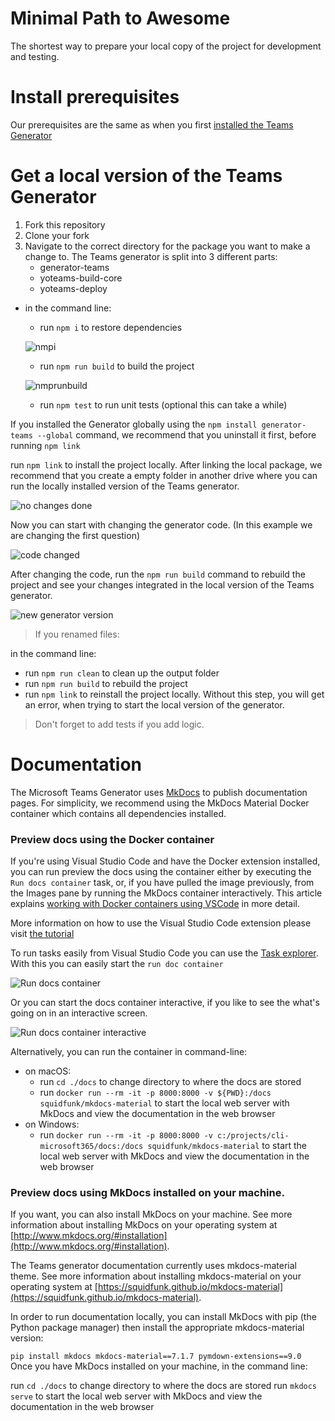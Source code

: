 # Minimal Path to Awesome
The shortest way to prepare your local copy of the project for development and testing.

# Install prerequisites
Our prerequisites are the same as when you first [installed the Teams Generator](https://pnp.github.io/generator-teams/user-guide/setup-machine/)

# Get a local version of the Teams Generator
1. Fork this repository
2. Clone your fork
3. Navigate to the correct directory for the package you want to make a change to. The Teams generator is split into 3 different parts:
    - generator-teams
    - yoteams-build-core
    - yoteams-deploy
- in the command line:
    - run `npm i` to restore dependencies

    ![nmpi](../images/contributing-npminstall.png)
    
    - run `npm run build` to build the project

    ![nmprunbuild](../images/contributing-npmrunbuild.png)

    - run `npm test` to run unit tests (optional this can take a while)

If you installed the Generator globally using the `npm install generator-teams --global` command, we recommend that you uninstall it first, before running `npm link`    

run `npm link` to install the project locally. After linking the local package, we recommend that you create a empty folder in another drive where you can run the locally installed version of the Teams generator.

![no changes done](../images/contributing-nochanges.png)

Now you can start with changing the generator code. (In this example we are changing the first question)

![code changed](../images/contributing-dochanges.png)

After changing the code, run the `npm run build` command to rebuild the project and see your changes integrated in the local version of the Teams generator.

![new generator version](../images/contributing-didchanges.png)

> If you renamed files:

in the command line:
- run `npm run clean` to clean up the output folder
- run `npm run build` to rebuild the project
- run `npm link` to reinstall the project locally. Without this step, you will get an error, when trying to start the local version of the generator.

> Don't forget to add tests if you add logic.

# Documentation

The Microsoft Teams Generator uses [MkDocs](http://www.mkdocs.org/) to publish documentation pages. For simplicity, we recommend using the MkDocs Material Docker container which contains all dependencies installed.

### Preview docs using the Docker container
If you're using Visual Studio Code and have the Docker extension installed, you can run preview the docs using the container either by executing the `Run docs container` task, or, if you have pulled the image previously, from the Images pane by running the MkDocs container interactively. This article explains [working with Docker containers using VSCode](https://blog.mastykarz.nl/docker-containers-visual-studio-code-extension/) in more detail.

More information on how to use the Visual Studio Code extension please visit [the tutorial](https://docs.microsoft.com/en-us/visualstudio/docker/tutorials/docker-tutorial)

To run tasks easily from Visual Studio Code you can use the [Task explorer](https://marketplace.visualstudio.com/items?itemName=spmeesseman.vscode-taskexplorer). With this you can easily start the `run doc container`

![Run docs container](../images/contributing-run-docs-container.png)

Or you can start the docs container interactive, if you like to see the what's going on in an interactive screen. 

![Run docs container interactive](../images/contributing-run-docs-container-interactive.png)

Alternatively, you can run the container in command-line:

- on macOS:
    - run `cd ./docs` to change directory to where the docs are stored
    - run `docker run --rm -it -p 8000:8000 -v ${PWD}:/docs squidfunk/mkdocs-material` to start the local web server with MkDocs and view the documentation in the web browser
- on Windows:
    - run `docker run --rm -it -p 8000:8000 -v c:/projects/cli-microsoft365/docs:/docs squidfunk/mkdocs-material` to start the local web server with MkDocs and view the    documentation in the web browser

### Preview docs using MkDocs installed on your machine.
If you want, you can also install MkDocs on your machine. See more information about installing MkDocs on your operating system at [http://www.mkdocs.org/#installation](http://www.mkdocs.org/#installation).

The Teams generator documentation currently uses mkdocs-material theme. See more information about installing mkdocs-material on your operating system at [https://squidfunk.github.io/mkdocs-material](https://squidfunk.github.io/mkdocs-material).

In order to run documentation locally, you can install MkDocs with pip (the Python package manager) then install the appropriate mkdocs-material version:

`pip install mkdocs mkdocs-material==7.1.7 pymdown-extensions==9.0`
Once you have MkDocs installed on your machine, in the command line:

run `cd ./docs` to change directory to where the docs are stored run `mkdocs serve` to start the local web server with MkDocs and view the documentation in the web browser